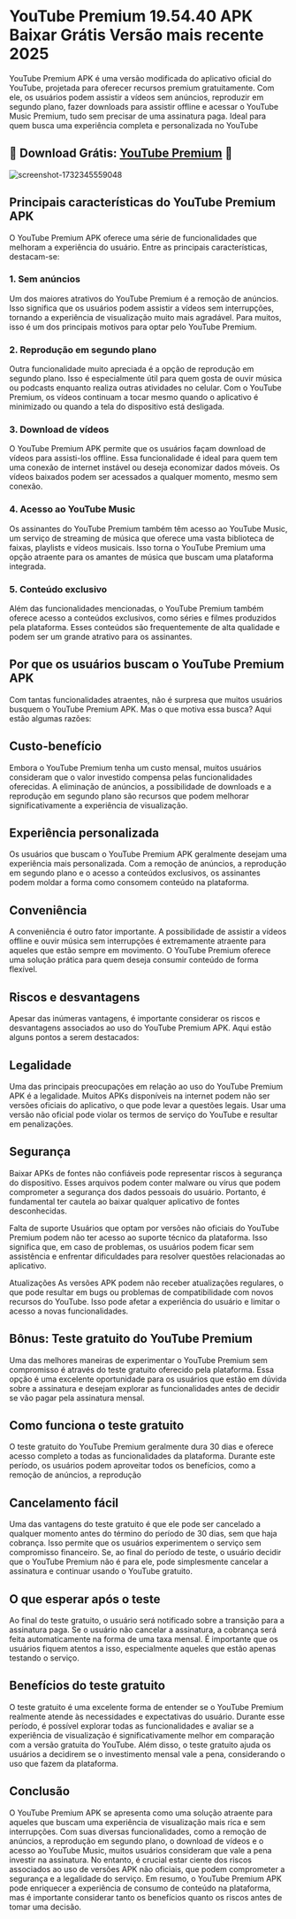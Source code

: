 # YouTube Premium 19.54.40 APK Baixar Grátis Versão mais recente 2025
YouTube Premium APK é uma versão modificada do aplicativo oficial do YouTube, projetada para oferecer recursos premium gratuitamente. Com ele, os usuários podem assistir a vídeos sem anúncios, reproduzir em segundo plano, fazer downloads para assistir offline e acessar o YouTube Music Premium, tudo sem precisar de uma assinatura paga. Ideal para quem busca uma experiência completa e personalizada no YouTube
## 📌 Download Grátis: [YouTube Premium](https://bit.ly/apktudo) 📌
![screenshot-1732345559048](https://github.com/user-attachments/assets/1b09a2d5-75ac-4f96-aa6b-0ce87d783a12)

## Principais características do YouTube Premium APK
O YouTube Premium APK oferece uma série de funcionalidades que melhoram a experiência do usuário. Entre as principais características, destacam-se:

### 1. Sem anúncios
Um dos maiores atrativos do YouTube Premium é a remoção de anúncios. Isso significa que os usuários podem assistir a vídeos sem interrupções, tornando a experiência de visualização muito mais agradável. Para muitos, isso é um dos principais motivos para optar pelo YouTube Premium.

### 2. Reprodução em segundo plano
Outra funcionalidade muito apreciada é a opção de reprodução em segundo plano. Isso é especialmente útil para quem gosta de ouvir música ou podcasts enquanto realiza outras atividades no celular. Com o YouTube Premium, os vídeos continuam a tocar mesmo quando o aplicativo é minimizado ou quando a tela do dispositivo está desligada.

### 3. Download de vídeos
O YouTube Premium APK permite que os usuários façam download de vídeos para assisti-los offline. Essa funcionalidade é ideal para quem tem uma conexão de internet instável ou deseja economizar dados móveis. Os vídeos baixados podem ser acessados a qualquer momento, mesmo sem conexão.

### 4. Acesso ao YouTube Music
Os assinantes do YouTube Premium também têm acesso ao YouTube Music, um serviço de streaming de música que oferece uma vasta biblioteca de faixas, playlists e vídeos musicais. Isso torna o YouTube Premium uma opção atraente para os amantes de música que buscam uma plataforma integrada.

### 5. Conteúdo exclusivo
Além das funcionalidades mencionadas, o YouTube Premium também oferece acesso a conteúdos exclusivos, como séries e filmes produzidos pela plataforma. Esses conteúdos são frequentemente de alta qualidade e podem ser um grande atrativo para os assinantes.
## Por que os usuários buscam o YouTube Premium APK
Com tantas funcionalidades atraentes, não é surpresa que muitos usuários busquem o YouTube Premium APK. Mas o que motiva essa busca? Aqui estão algumas razões:

## Custo-benefício
Embora o YouTube Premium tenha um custo mensal, muitos usuários consideram que o valor investido compensa pelas funcionalidades oferecidas. A eliminação de anúncios, a possibilidade de downloads e a reprodução em segundo plano são recursos que podem melhorar significativamente a experiência de visualização.

## Experiência personalizada
Os usuários que buscam o YouTube Premium APK geralmente desejam uma experiência mais personalizada. Com a remoção de anúncios, a reprodução em segundo plano e o acesso a conteúdos exclusivos, os assinantes podem moldar a forma como consomem conteúdo na plataforma.

## Conveniência
A conveniência é outro fator importante. A possibilidade de assistir a vídeos offline e ouvir música sem interrupções é extremamente atraente para aqueles que estão sempre em movimento. O YouTube Premium oferece uma solução prática para quem deseja consumir conteúdo de forma flexível.
## Riscos e desvantagens
Apesar das inúmeras vantagens, é importante considerar os riscos e desvantagens associados ao uso do YouTube Premium APK. Aqui estão alguns pontos a serem destacados:

## Legalidade
Uma das principais preocupações em relação ao uso do YouTube Premium APK é a legalidade. Muitos APKs disponíveis na internet podem não ser versões oficiais do aplicativo, o que pode levar a questões legais. Usar uma versão não oficial pode violar os termos de serviço do YouTube e resultar em penalizações.

## Segurança
Baixar APKs de fontes não confiáveis pode representar riscos à segurança do dispositivo. Esses arquivos podem conter malware ou vírus que podem comprometer a segurança dos dados pessoais do usuário. Portanto, é fundamental ter cautela ao baixar qualquer aplicativo de fontes desconhecidas.

Falta de suporte
Usuários que optam por versões não oficiais do YouTube Premium podem não ter acesso ao suporte técnico da plataforma. Isso significa que, em caso de problemas, os usuários podem ficar sem assistência e enfrentar dificuldades para resolver questões relacionadas ao aplicativo.

Atualizações
As versões APK podem não receber atualizações regulares, o que pode resultar em bugs ou problemas de compatibilidade com novos recursos do YouTube. Isso pode afetar a experiência do usuário e limitar o acesso a novas funcionalidades.
## Bônus: Teste gratuito do YouTube Premium
Uma das melhores maneiras de experimentar o YouTube Premium sem compromisso é através do teste gratuito oferecido pela plataforma. Essa opção é uma excelente oportunidade para os usuários que estão em dúvida sobre a assinatura e desejam explorar as funcionalidades antes de decidir se vão pagar pela assinatura mensal.

## Como funciona o teste gratuito
O teste gratuito do YouTube Premium geralmente dura 30 dias e oferece acesso completo a todas as funcionalidades da plataforma. Durante este período, os usuários podem aproveitar todos os benefícios, como a remoção de anúncios, a reprodução

## Cancelamento fácil
Uma das vantagens do teste gratuito é que ele pode ser cancelado a qualquer momento antes do término do período de 30 dias, sem que haja cobrança. Isso permite que os usuários experimentem o serviço sem compromisso financeiro. Se, ao final do período de teste, o usuário decidir que o YouTube Premium não é para ele, pode simplesmente cancelar a assinatura e continuar usando o YouTube gratuito.
## O que esperar após o teste
Ao final do teste gratuito, o usuário será notificado sobre a transição para a assinatura paga. Se o usuário não cancelar a assinatura, a cobrança será feita automaticamente na forma de uma taxa mensal. É importante que os usuários fiquem atentos a isso, especialmente aqueles que estão apenas testando o serviço.
## Benefícios do teste gratuito
O teste gratuito é uma excelente forma de entender se o YouTube Premium realmente atende às necessidades e expectativas do usuário. Durante esse período, é possível explorar todas as funcionalidades e avaliar se a experiência de visualização é significativamente melhor em comparação com a versão gratuita do YouTube. Além disso, o teste gratuito ajuda os usuários a decidirem se o investimento mensal vale a pena, considerando o uso que fazem da plataforma.
## Conclusão
O YouTube Premium APK se apresenta como uma solução atraente para aqueles que buscam uma experiência de visualização mais rica e sem interrupções. Com suas diversas funcionalidades, como a remoção de anúncios, a reprodução em segundo plano, o download de vídeos e o acesso ao YouTube Music, muitos usuários consideram que vale a pena investir na assinatura. No entanto, é crucial estar ciente dos riscos associados ao uso de versões APK não oficiais, que podem comprometer a segurança e a legalidade do serviço.
Em resumo, o YouTube Premium APK pode enriquecer a experiência de consumo de conteúdo na plataforma, mas é importante considerar tanto os benefícios quanto os riscos antes de tomar uma decisão.
